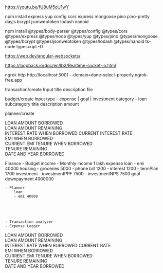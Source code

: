 <!-- IONIC PHOTO -->

<!-- IONIC PHOTO -->
https://youtu.be/fU8uM5oU1wY



npm install express yup config cors express mongoose pino pino-pretty dayjs bcrypt jsonwebtoken lodash nanoid

npm install @types/body-parser @types/config @types/cors @types/express @types/node @types/yup @types/pino @types/mongoose @types/bcrypt @types/jsonwebtoken @types/lodash @types/nanoid ts-node typescript -D


https://web.dev/angular-websockets/


https://loopback.io/doc/en/lb3/Realtime-socket-io.html


ngrok http http://localhost:5001 --domain=dane-select-properly.ngrok-free.app


transaction/create
	Input
		title
		description
		file




budget/create
	Input
		type - expense | goal | investment
		category - loan
		subcategory
		title
		description
		amount


planner/create



LOAN AMOUNT BORROWED 	
LOAN AMOUNT REMAINING	
INTEREST RATE WHEN BORROWED	
CURRENT INTEREST RATE	
EMI WHEN BORROWED	
CURRENT EMI	
TENURE WHEN BORROWED	
TENURE REMAINING	
DATE AND YEAR BORROWED



Finance
	- Budget
		income
		- Monthly income 1 lakh
		expense
		loan
		- emi 40000
		housing
		- groceries 5000
		- phone bill 1200
		- interest 1200
		- termPlan 1700
		investment
		- investmentPPF 7500
		- investmentNPS 7500
		goal
		- downpayment 4000000

	- Planner
		loan
		- emi 40000





	- Transaction analyzer
	- Expense Logger








LOAN AMOUNT BORROWED 	
LOAN AMOUNT REMAINING	
INTEREST RATE WHEN BORROWED	
CURRENT RATE	
EMI WHEN BORROWED	
CURRENT EMI	TENURE WHEN BORROWED	
TENURE REMAINING	
DATE AND YEAR BORROWED
